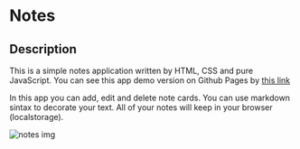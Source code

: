 # Notes

## Description

This is a simple notes application written by HTML, CSS and pure JavaScript. You can see this app demo version on Github Pages by [this link](https://voverg.github.io/js-apps/notes-app)

In this app you can add, edit and delete note cards. You can use markdown sintax to decorate your text. All of your notes will keep in your browser (localstorage).

![notes img](../main-project/img/notes-app.png)
